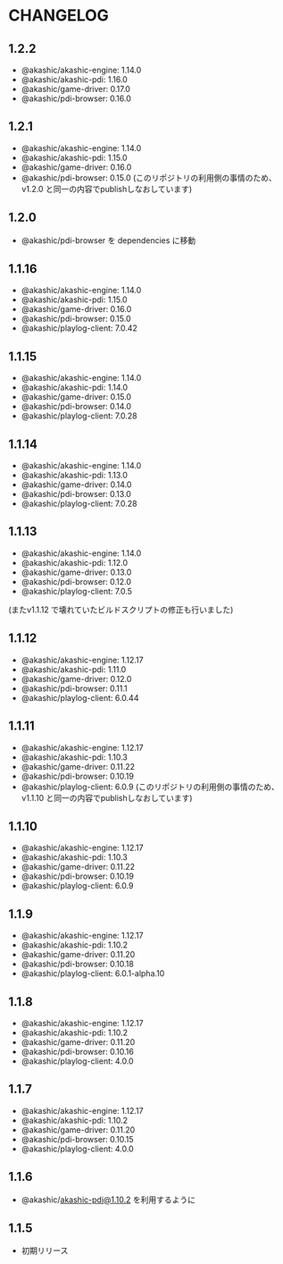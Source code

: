 # CHANGELOG

## 1.2.2
* @akashic/akashic-engine: 1.14.0
* @akashic/akashic-pdi: 1.16.0
* @akashic/game-driver: 0.17.0
* @akashic/pdi-browser: 0.16.0

## 1.2.1
* @akashic/akashic-engine: 1.14.0
* @akashic/akashic-pdi: 1.15.0
* @akashic/game-driver: 0.16.0
* @akashic/pdi-browser: 0.15.0
(このリポジトリの利用側の事情のため、 v1.2.0 と同一の内容でpublishしなおしています)

## 1.2.0
* @akashic/pdi-browser を dependencies に移動

## 1.1.16
* @akashic/akashic-engine: 1.14.0
* @akashic/akashic-pdi: 1.15.0
* @akashic/game-driver: 0.16.0
* @akashic/pdi-browser: 0.15.0
* @akashic/playlog-client: 7.0.42

## 1.1.15
* @akashic/akashic-engine: 1.14.0
* @akashic/akashic-pdi: 1.14.0
* @akashic/game-driver: 0.15.0
* @akashic/pdi-browser: 0.14.0
* @akashic/playlog-client: 7.0.28

## 1.1.14
* @akashic/akashic-engine: 1.14.0
* @akashic/akashic-pdi: 1.13.0
* @akashic/game-driver: 0.14.0
* @akashic/pdi-browser: 0.13.0
* @akashic/playlog-client: 7.0.28

## 1.1.13
* @akashic/akashic-engine: 1.14.0
* @akashic/akashic-pdi: 1.12.0
* @akashic/game-driver: 0.13.0
* @akashic/pdi-browser: 0.12.0
* @akashic/playlog-client: 7.0.5

(またv1.1.12 で壊れていたビルドスクリプトの修正も行いました)

## 1.1.12
* @akashic/akashic-engine: 1.12.17
* @akashic/akashic-pdi: 1.11.0
* @akashic/game-driver: 0.12.0
* @akashic/pdi-browser: 0.11.1
* @akashic/playlog-client: 6.0.44

## 1.1.11
* @akashic/akashic-engine: 1.12.17
* @akashic/akashic-pdi: 1.10.3
* @akashic/game-driver: 0.11.22
* @akashic/pdi-browser: 0.10.19
* @akashic/playlog-client: 6.0.9
(このリポジトリの利用側の事情のため、 v1.1.10 と同一の内容でpublishしなおしています)

## 1.1.10
* @akashic/akashic-engine: 1.12.17
* @akashic/akashic-pdi: 1.10.3
* @akashic/game-driver: 0.11.22
* @akashic/pdi-browser: 0.10.19
* @akashic/playlog-client: 6.0.9

## 1.1.9
* @akashic/akashic-engine: 1.12.17
* @akashic/akashic-pdi: 1.10.2
* @akashic/game-driver: 0.11.20
* @akashic/pdi-browser: 0.10.18
* @akashic/playlog-client: 6.0.1-alpha.10

## 1.1.8
* @akashic/akashic-engine: 1.12.17
* @akashic/akashic-pdi: 1.10.2
* @akashic/game-driver: 0.11.20
* @akashic/pdi-browser: 0.10.16
* @akashic/playlog-client: 4.0.0

## 1.1.7
* @akashic/akashic-engine: 1.12.17
* @akashic/akashic-pdi: 1.10.2
* @akashic/game-driver: 0.11.20
* @akashic/pdi-browser: 0.10.15
* @akashic/playlog-client: 4.0.0

## 1.1.6
* @akashic/akashic-pdi@1.10.2 を利用するように

## 1.1.5
* 初期リリース
